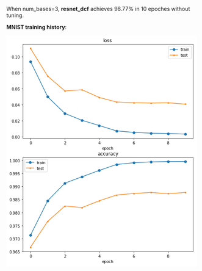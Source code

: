 
When num_bases=3, **resnet_dcf** achieves 98.77% in 10 epoches without tuning.

**MNIST training history**:

![image](https://github.com/HuangZhiChao95/deeplearning-project-2/blob/master/resnet/history_mnist.png)
